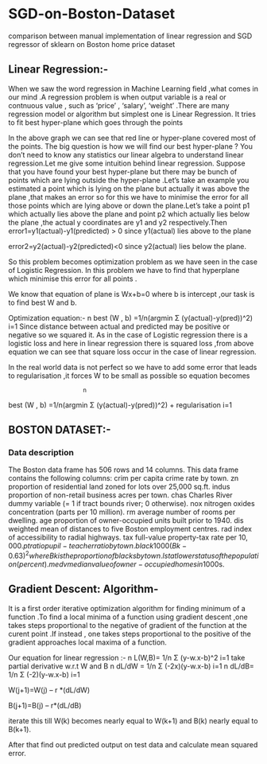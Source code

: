 # SGD-on-Boston-Dataset
comparison between manual implementation of linear regression and SGD regressor of sklearn on Boston home price dataset

## Linear Regression:-

When we saw the word regression in Machine Learning field ,what comes in our mind .A regression problem is when output variable is a real or contnuous value , such as ‘price’ , ‘salary’, ‘weight’ .There are many regression model or algorithm but simplest one is Linear Regression.
It tries to fit best hyper-plane which goes through the points 


 

In the above graph we can see that red line or hyper-plane covered most of the points.
The big question is how we will find our best hyper-plane ?
You don’t need to know any statistics our linear algebra to understand linear regression.Let me give some intuition behind linear regression.
Suppose that you have found your best hyper-plane but there may be bunch of points which are lying outside  the hyper-plane .Let’s take an example you estimated a point which is lying on the plane but actually it was above the plane ,that makes an error so for this we have to minimise the error for all those points which are lying above or down the plane.Let’s take a point p1 which actually lies above the plane and point p2 which actually lies below the plane ,the actual y coordinates are y1 and y2 respectively.Then
error1=y1(actual)-y1(predicted) > 0 since y1(actual) lies above to the plane

error2=y2(actual)-y2(predicted)<0 since y2(actual) lies below the plane.



So this problem becomes optimization problem as we have seen in the case of Logistic Regression. In this problem we have to find that hyperplane which minimise this error for all points .

We know that equation of plane is Wx+b=0 where b is intercept ,our task is to find best W and b.

Optimization equation:-
                         n
best (W , b) =1/n(argmin Σ (y(actual)-y(pred))^2)
                        i=1
Since distance between actual and predicted may be positive or negative so we squared it. As in the case of Logistic regression there is a logistic loss and here in linear regression there is squared loss ,from above equation we can see that square loss occur in the case of linear regression.

In the real world data is not perfect so we have to add some error that leads to regularisation ,it forces W to be small as possible so equation becomes



                         n
best (W , b) =1/n(argmin Σ (y(actual)-y(pred))^2) + regularisation
                        i=1


## BOSTON DATASET:-

### Data description
The Boston data frame has 506 rows and 14 columns.
This data frame contains the following columns:
crim
per capita crime rate by town.
zn
proportion of residential land zoned for lots over 25,000 sq.ft.
indus
proportion of non-retail business acres per town.
chas
Charles River dummy variable (= 1 if tract bounds river; 0 otherwise).
nox
nitrogen oxides concentration (parts per 10 million).
rm
average number of rooms per dwelling.
age
proportion of owner-occupied units built prior to 1940.
dis
weighted mean of distances to five Boston employment centres.
rad
index of accessibility to radial highways.
tax
full-value property-tax rate per $10,000.
ptratio
pupil-teacher ratio by town.
black
1000(Bk - 0.63)^2 where Bk is the proportion of blacks by town.
lstat
lower status of the population (percent).
medv
median value of owner-occupied homes in $1000s.

## Gradient Descent: Algorithm-
 
It is a first order iterative optimization algorithm for finding minimum of a function .To find a local minima of a function using gradient descent ,one takes steps proportional to the negative of gradient of the function at the curent point .If instead , one takes steps proportional to the positive of the gradient approaches local maxima of a function.

Our equation for linear regression :-
            n
L(W,B)= 1/n Σ (y-w.x-b)^2
           i=1
take partial derivative w.r.t W and B
            n
dL/dW = 1/n Σ (-2x)(y-w.x-b)
           i=1
           n
dL/dB= 1/n Σ (-2)(y-w.x-b)
          i=1

W(j+1)=W(j) – r *(dL/dW)

B(j+1)=B(j) – r*(dL/dB)

iterate this till W(k) becomes nearly equal to W(k+1) and B(k) nearly equal to B(k+1).


After that find out predicted output on test data and calculate mean squared error.

